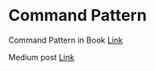 # Command Pattern

Command Pattern in Book [Link](http://gameprogrammingpatterns.com/command.html)

Medium post [Link](https://medium.com/dev-genius/a-game-designers-thoughts-on-programming-patterns-command-pattern-4f6329f9b30d)

